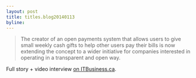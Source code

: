 ```yaml
---
layout: post
title: titles.blog20140113
byline: 
---
```


> The creator of an open payments system that allows users to give small weekly
> cash gifts to help other users pay their bills is now extending the concept
> to a wider initiative for companies interested in operating in a transparent
> and open way.

Full story + video interview [on 
ITBusiness.ca](http://www.itbusiness.ca/video/gittip-founder-starts-open-company-initiative).
